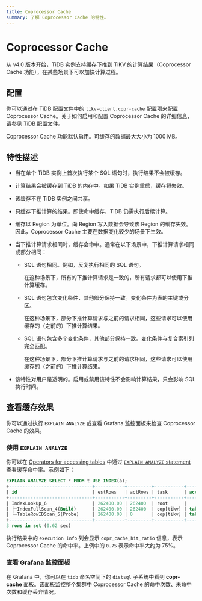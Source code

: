 ```yaml
---
title: Coprocessor Cache
summary: 了解 Coprocessor Cache 的特性。
---
```


# Coprocessor Cache

从 v4.0 版本开始，TiDB 实例支持缓存下推到 TiKV 的计算结果（Coprocessor Cache 功能），在某些场景下可以加快计算过程。

## 配置

<CustomContent platform="tidb">

你可以通过在 TiDB 配置文件中的 `tikv-client.copr-cache` 配置项来配置 Coprocessor Cache。关于如何启用和配置 Coprocessor Cache 的详细信息，请参见 [TiDB 配置文件](/tidb-configuration-file.md#tikv-clientcopr-cache-new-in-v400)。

</CustomContent>

<CustomContent platform="tidb-cloud">

Coprocessor Cache 功能默认启用。可缓存的数据最大大小为 1000 MB。

</CustomContent>

## 特性描述

+ 当在单个 TiDB 实例上首次执行某个 SQL 语句时，执行结果不会被缓存。
+ 计算结果会被缓存到 TiDB 的内存中。如果 TiDB 实例重启，缓存将失效。
+ 该缓存不在 TiDB 实例之间共享。
+ 只缓存下推计算的结果。即使命中缓存，TiDB 仍需执行后续计算。
+ 缓存以 Region 为单位。向 Region 写入数据会导致该 Region 的缓存失效。因此，Coprocessor Cache 主要在数据变化较少的场景下生效。
+ 当下推计算请求相同时，缓存会命中。通常在以下场景中，下推计算请求相同或部分相同：
    - SQL 语句相同。例如，反复执行相同的 SQL 语句。

        在这种场景下，所有的下推计算请求是一致的，所有请求都可以使用下推计算缓存。

    - SQL 语句包含变化条件，其他部分保持一致。变化条件为表的主键或分区。

        在这种场景下，部分下推计算请求与之前的请求相同，这些请求可以使用缓存的（之前的）下推计算结果。

    - SQL 语句包含多个变化条件，其他部分保持一致。变化条件与复合索引列完全匹配。

        在这种场景下，部分下推计算请求与之前的请求相同，这些请求可以使用缓存的（之前的）下推计算结果。

+ 该特性对用户是透明的。启用或禁用该特性不会影响计算结果，只会影响 SQL 执行时间。

## 查看缓存效果

你可以通过执行 `EXPLAIN ANALYZE` 或查看 Grafana 监控面板来检查 Coprocessor Cache 的效果。

### 使用 `EXPLAIN ANALYZE`

你可以在 [Operators for accessing tables](/choose-index.md#operators-for-accessing-tables) 中通过 [`EXPLAIN ANALYZE` statement](/sql-statements/sql-statement-explain-analyze.md) 查看缓存命中率。示例如下：

```sql
EXPLAIN ANALYZE SELECT * FROM t USE INDEX(a);
+-------------------------------+-----------+---------+-----------+------------------------+----------------------------------------------------------------------------------------------------------------------------------------------------------------------------------------------------------------------------------------------------------+--------------------------------+-----------------------+------+
| id                            | estRows   | actRows | task      | access object          | execution info                                                                                                                                                                                                                                           | operator info                  | memory                | disk |
+-------------------------------+-----------+---------+-----------+------------------------+----------------------------------------------------------------------------------------------------------------------------------------------------------------------------------------------------------------------------------------------------------+--------------------------------+-----------------------+------+
| IndexLookUp_6                 | 262400.00 | 262400  | root      |                        | time:620.513742ms, loops:258, cop_task: {num: 4, max: 5.530817ms, min: 1.51829ms, avg: 2.70883ms, p95: 5.530817ms, max_proc_keys: 2480, p95_proc_keys: 2480, tot_proc: 1ms, tot_wait: 1ms, rpc_num: 4, rpc_time: 10.816328ms, copr_cache_hit_rate: 0.75} |                                | 6.685169219970703 MB  | N/A  |
| ├─IndexFullScan_4(Build)      | 262400.00 | 262400  | cop[tikv] | table:t, index:a(a, c) | proc max:93ms, min:1ms, p80:93ms, p95:93ms, iters:275, tasks:4                                                                                                                                                                                           | keep order:false, stats:pseudo | 1.7549400329589844 MB | N/A  |
| └─TableRowIDScan_5(Probe)     | 262400.00 | 0       | cop[tikv] | table:t                | time:0ns, loops:0                                                                                                                                                                                                                                        | keep order:false, stats:pseudo | N/A                   | N/A  |
+-------------------------------+-----------+---------+-----------+------------------------+----------------------------------------------------------------------------------------------------------------------------------------------------------------------------------------------------------------------------------------------------------+--------------------------------+-----------------------+------+
3 rows in set (0.62 sec)
```

执行结果中的 `execution info` 列会显示 `copr_cache_hit_ratio` 信息，表示 Coprocessor Cache 的命中率。上例中的 `0.75` 表示命中率大约为 75%。

### 查看 Grafana 监控面板

在 Grafana 中，你可以在 `tidb` 命名空间下的 `distsql` 子系统中看到 **copr-cache** 面板。该面板监控整个集群中 Coprocessor Cache 的命中次数、未命中次数和缓存丢弃情况。